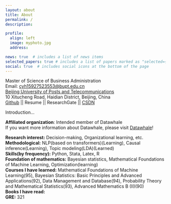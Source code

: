 ```yaml
---
layout: about
title: About
permalink: /
description: 

profile:
  align: left
  image: myphoto.jpg
  address:

news: true  # includes a list of news items
selected_papers: true # includes a list of papers marked as "selected={true}"
social: true  # includes social icons at the bottom of the page
---
```


Master of Science of Business Administration<br>
Email: <cyh15927523553@bupt.edu.cn>    
[Beijing University of Posts and Telecommunications](https://grs.bupt.edu.cn/)<br>
10 Xitucheng Road, Haidian District, Beijing, China<br>
[Github](https://github.com/6forwater29) || Resume || ResearchGate || [CSDN](https://blog.csdn.net/weixin_44468844?spm=1000.2115.3001.5343)

Introduction...

**Affiliated organization**: Intended member of Datawhale  
If you want more information about Datawhale, please visit [Datawhale](https://github.com/datawhalechina)!  

**Research interest:**  Decision-making, Organizational learning, etc.  
**Methodological:**  NLP(based on transformers)(Learning), Causal inference(Learning), Topic modeling(LDA)(Learned)  
**Skills(by frequency):** Python, Stata, Latex, R  
**Foundation of mathematics:** Bayesian statistics, Mathematical Foundations of Machine Learning, Optimization(learning)   
**Courses I have learned:**  Mathematical Foundations of Machine Learning(95), Bayesian Statistics: Basic Principles and Advanced Applications(92), Data Management and Database(94), Probability Theory and Mathematical Statistics(93), Advanced Mathematics B (II)(90)  
**Books I have read:**  
**GRE:** 321



